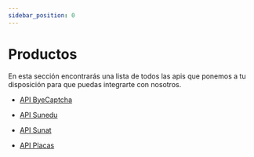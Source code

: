```yaml
---
sidebar_position: 0
---
```

# Productos
En esta sección encontrarás una lista de todos las apis que ponemos a tu disposición para que puedas integrarte con nosotros.


- [API ByeCaptcha](/docs/captcha)

- [API Sunedu](/docs/sunedu)

- [API Sunat](/docs/sunat)

- [API Placas](/docs/placas)


[1]: /docs/captcha
